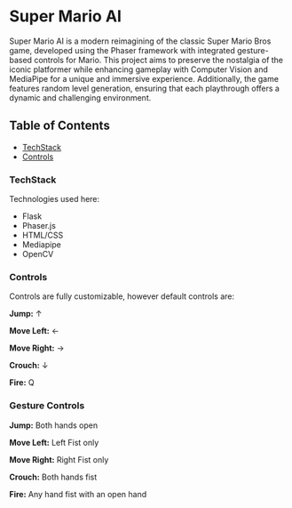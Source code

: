 # **Super Mario AI**

Super Mario AI is a modern reimagining of the classic Super Mario Bros game, developed using the Phaser framework with integrated gesture-based controls for Mario. This project aims to preserve the nostalgia of the iconic platformer while enhancing gameplay with Computer Vision and MediaPipe for a unique and immersive experience. Additionally, the game features random level generation, ensuring that each playthrough offers a dynamic and challenging environment.


## **Table of Contents**

- [TechStack](#TeckStack)
- [Controls](#Controls)

### TechStack

Technologies used here:

- Flask
- Phaser.js
- HTML/CSS
- Mediapipe
- OpenCV

### Controls

Controls are fully customizable, however default controls are:

**Jump:** ↑

**Move Left:** ←

**Move Right:** →

**Crouch:** ↓

**Fire:** Q

### Gesture Controls


**Jump:** Both hands open

**Move Left:** Left Fist only

**Move Right:** Right Fist only

**Crouch:** Both hands fist

**Fire:** Any hand fist with an open hand

